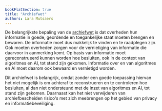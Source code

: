 ```yaml
---
bookFlatSection: true
title: "Archiefwet"
authors: Lara Mutsaers
---
```


De belangrijkste bepaling van de [archiefwet](https://wetten.overheid.nl/BWBR0007748/2020-01-01) is dat overheden hun informatie in goede, geordende en toegankelijke staat moeten brengen en bewaren. De informatie moet dus makkelijk te vinden en te raadplegen zijn. Ook moeten overheden zorgen voor de vernietiging van informatie die daarvoor in aanmerking komt. Op basis van informatie moet gereconstrueerd kunnen worden hoe besluiten, ook in de context van algoritmes en AI, tot stand zijn gekomen. Informatie over en van algoritmes en AI moet daarom ook bewaard en vernietigd worden. 

Dit archiefwet is belangrijk, omdat zonder een goede toepassing hiervan het niet mogelijk is om achteraf te reconstrueren en te controleren hoe besluiten, al dan niet ondersteund met de inzet van algoritmes en AI, tot stand zijn gekomen. Daarnaast kan het niet verwijderen van archiefbescheiden risico's met zich meebrengen op het gebied van privacy en informatiebeveiliging.

